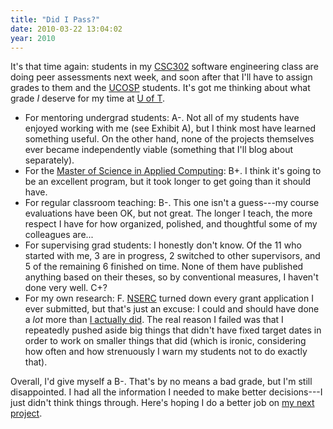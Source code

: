 ```yaml
---
title: "Did I Pass?"
date: 2010-03-22 13:04:02
year: 2010
---
```

It's that time again: students in my <a href="https://stanley.cdf.toronto.edu/drproject/csc302-2010-01">CSC302</a> software engineering class are doing peer assessments next week, and soon after that I'll have to assign grades to them and the <a href="http://ucosp.wordpress.com">UCOSP</a> students. It's got me thinking about what grade <em>I</em> deserve for my time at <a href="http://www.cs.utoronto.ca">U of T</a>.
<ul>
	<li>For mentoring undergrad students: A-. Not all of my students have enjoyed working with me (see Exhibit A), but I think most have learned something useful. On the other hand, none of the projects themselves ever became independently viable (something that I'll blog about separately).</li>
	<li>For the <a href="http://web.cs.toronto.edu/program/grad/mscac.htm">Master of  Science in Applied Computing</a>: B+. I think it's going to be an  excellent program, but it took longer to get going than it should have.</li>
	<li>For regular classroom teaching: B-. This one isn't a guess---my course evaluations have been OK, but not great. The longer I teach, the more respect I have for how organized, polished, and thoughtful some of my colleagues are...</li>
	<li>For supervising grad students: I honestly don't know. Of the 11 who started with me, 3 are in progress, 2 switched to other supervisors, and 5 of the remaining 6 finished on time. None of them have published anything based on their theses, so by conventional measures, I haven't done very well. C+?</li>
	<li>For my own research: F. <a href="http://www.nserc-crsng.gc.ca/">NSERC</a> turned down every grant application I ever submitted, but that's just an excuse: I could and should have done a <em>lot</em> more than <a href="http://www.third-bit.com/articles/how-scientists-use-computers-2009.pdf">I actually did</a>. The real reason I failed was that I repeatedly pushed aside big things that didn't have fixed target dates in order to work on smaller things that did (which is ironic, considering how often and how strenuously I warn my students not to do exactly that).</li>
</ul>
Overall, I'd give myself a B-. That's by no means a bad grade, but I'm still disappointed. I had all the information I needed to make better decisions---I just didn't think things through. Here's hoping I do a better job on <a href="http://softwarecarpentry.wordpress.com/course-outline/">my next project</a>.
